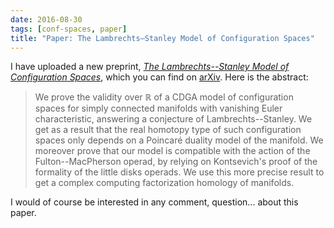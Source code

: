 ```yaml
---
date: 2016-08-30
tags: [conf-spaces, paper]
title: "Paper: The Lambrechts–Stanley Model of Configuration Spaces"
---
```


I have uploaded a new preprint, [_The Lambrechts--Stanley Model of Configuration Spaces_](/research/ls-model), which you can find on [arXiv](https://arxiv.org/abs/1608.08054). Here is the abstract:

> We prove the validity over $\mathbb{R}$ of a CDGA model of configuration spaces for simply connected manifolds with vanishing Euler characteristic, answering a conjecture of Lambrechts--Stanley. We get as a result that the real homotopy type of such configuration spaces only depends on a Poincaré duality model of the manifold. We moreover prove that our model is compatible with the action of the Fulton--MacPherson operad, by relying on Kontsevich's proof of the formality of the little disks operads. We use this more precise result to get a complex computing factorization homology of manifolds.

I would of course be interested in any comment, question... about this paper.
